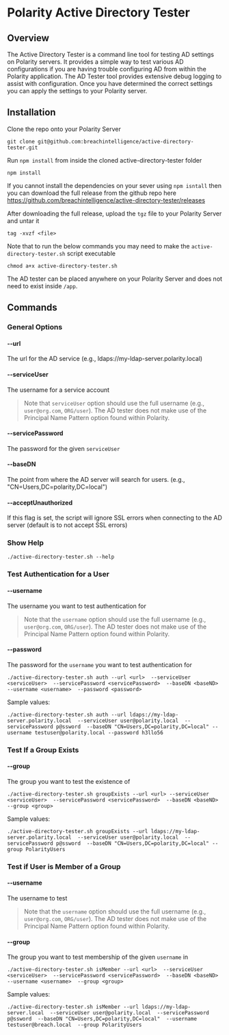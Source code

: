 # Polarity Active Directory Tester

## Overview

The Active Directory Tester is a command line tool for testing AD settings on Polarity servers.  It provides a simple way to test various AD configurations if you are having trouble configuring AD from within the Polarity application.  The AD Tester tool provides extensive debug logging to assist with configuration.  Once you have determined the correct settings you can apply the settings to your Polarity server.

## Installation

Clone the repo onto your Polarity Server

```
git clone git@github.com:breachintelligence/active-directory-tester.git
```

Run `npm install` from inside the cloned active-directory-tester folder


```
npm install
```

If you cannot install the dependencies on your sever using `npm isntall` then you can download the full release from the github repo here
https://github.com/breachintelligence/active-directory-tester/releases

After downloading the full release, upload the `tgz` file to your Polarity Server and untar it

```
tag -xvzf <file>
```

Note that to run the below commands you may need to make the `active-directory-tester.sh` script executable

```
chmod a+x active-directory-tester.sh
```

The AD tester can be placed anywhere on your Polarity Server and does not need to exist inside `/app`.


## Commands

### General Options

#### --url
The url for the AD service (e.g., ldaps://my-ldap-server.polarity.local)

#### --serviceUser
The username for a service account

> Note that `serviceUser` option should use the full username (e.g., `user@org.com`, `ORG/user`).  The AD tester does not make use of the Principal Name Pattern option found within Polarity.


#### --servicePassword
The password for the given `serviceUser`

#### --baseDN
The point from where the AD server will search for users. (e.g., "CN=Users,DC=polarity,DC=local")

#### --acceptUnauthorized
If this flag is set, the script will ignore SSL errors when connecting to the AD server (default is to not accept SSL errors)

### Show Help

```
./active-directory-tester.sh --help
```

### Test Authentication for a User

#### --username
The username you want to test authentication for

> Note that the `username` option should use the full username (e.g., `user@org.com`, `ORG/user`).  The AD tester does not make use of the Principal Name Pattern option found within Polarity.


#### --password
The password for the `username` you want to test authentication for

```
./active-directory-tester.sh auth --url <url>  --serviceUser <serviceUser>  --servicePassword <servicePassword>  --baseDN <baseND>  --username <username>  --password <password>
```

Sample values:

```
./active-directory-tester.sh auth --url ldaps://my-ldap-server.polarity.local  --serviceUser user@polarity.local  --servicePassword p@ssword  --baseDN "CN=Users,DC=polarity,DC=local" --username testuser@polarity.local --password h3llo56
```

### Test If a Group Exists

#### --group

The group you want to test the existence of

```
./active-directory-tester.sh groupExists --url <url> --serviceUser <serviceUser>  --servicePassword <servicePassword>  --baseDN <baseND>  --group <group>
```

Sample values:

```
./active-directory-tester.sh groupExists --url ldaps://my-ldap-server.polarity.local  --serviceUser user@polarity.local  --servicePassword p@ssword  --baseDN "CN=Users,DC=polarity,DC=local" --group PolarityUsers
```

### Test if User is Member of a Group

#### --username
The username to test

> Note that the `username` option should use the full username (e.g., `user@org.com`, `ORG/user`).  The AD tester does not make use of the Principal Name Pattern option found within Polarity.

#### --group
The group you want to test membership of the given `username` in

```
./active-directory-tester.sh isMember --url <url>  --serviceUser <serviceUser>  --servicePassword <servicePassword>  --baseDN <baseND>  --username <username>  --group <group>
```

Sample values:

```
./active-directory-tester.sh isMember --url ldaps://my-ldap-server.local  --serviceUser user@polarity.local  --servicePassword p@ssword  --baseDN "CN=Users,DC=polarity,DC=local"  --username testuser@breach.local  --group PolarityUsers
```


